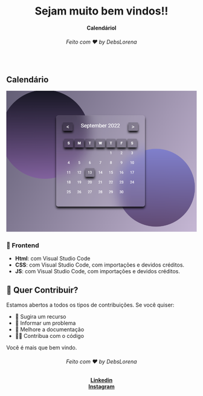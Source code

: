 <div align="center">
  <h1>Sejam muito bem vindos!!</h1>
  <strong>Calendáriol</strong>
  <h6>Feito com ❤️ by DebsLorena</h6>
</div>
<br>


## Calendário

<div align="center">
    <img src="./print.PNG" alt="daily.dev" width="550">
</div>


### 🎨 Frontend

*  **Html**: com Visual Studio Code 
*  **CSS**: com Visual Studio Code, com importações e devidos créditos.
*  **JS**: com Visual Studio Code, com importações e devidos créditos.


## 🙌 Quer Contribuir?

Estamos abertos a todos os tipos de contribuições. Se você quiser:
* 🤔 Sugira um recurso
* 🐛 Informar um problema
* 📖 Melhore a documentação
* 👨‍💻 Contribua com o código

Você é mais que bem vindo. 


<div align="center">
    <h6>Feito com ❤️ by DebsLorena</h6>
    <a href="https://www.linkedin.com/in/loredebs/"><strong>Linkedin</strong></a></br>
    <a href="https://www.instagram.com/debslorena/"><strong>Instagram</strong></a>
</div>
